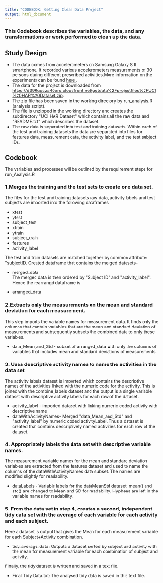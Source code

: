 ```yaml
---
title: "CODEBOOK: Getting Clean Data Project"
output: html_document
---
```


### This Codebook describes the variables, the data, and any transformations or work performed to clean up the data.


## Study Design 

+ The data comes from accelerometers on Samsung Galaxy S II smartphone. It recorded various accelerometers measurements of 30 persons during different prescribed activities.More information on the experiments can be found <a href = https://archive.ics.uci.edu/ml/datasets/Human+Activity+Recognition+Using+Smartphones> here </a>.
+ The data for the project is downloaded from  https://d396qusza40orc.cloudfront.net/getdata%2Fprojectfiles%2FUCI%20HAR%20Dataset.zip.
+ The zip file has been saven in the working directory by run_analysis.R (analysis script).
+ The file is unzipped in the working directory and creates the subdirectory "UCI HAR Dataset" which contains all the raw data and "README.txt" which describes the dataset.
+ The raw data is separated into test and training datasets. Within each of the test and training datasets the data are separated into files for features data, measurement data, the activity label, and the test subject IDs. 
 
## Codebook
The variables and processes will be outlined by the requirement steps for run_Analysis.R

### 1.Merges the training and the test sets to create one data set.

The files for the test and training datasets raw data, activity labels and test subjects are imported into the following dataframes <ul>
<li> xtest </li>   
<li> ytest </li>
<li> subject_test</li> 
<li> xtrain </li>
<li> ytrain </li>
<li>subject_train </li>
<li> features </li>
<li>activity_label</li>
</ul>

The test and train datasets are matched together by common attribute: "subjectID. Created dataframe that contains the merged datasets-

+  merged_data   
The merged data is then ordered by "Subject ID" and "activity_label". Hence the rearrangd dataframe is

+  arranged_data     


### 2.Extracts only the measurements on the mean and standard deviation for each measurement.

This step imports the variable names for measurement data. It finds only the columns that contain variables that are the mean and standard deviation of measurements and subsequently subsets the combined data to only these variables.

+ data_Mean_and_Std - subset of arranged_data with only the columns of variables that includes mean and standard deviations of measurements 


### 3. Uses descriptive activity names to name the activities in the data set

The activity labels dataset is imported which contains the descriptive names of the activities linked with the numeric code for the activity. This is joined with the combine_labels dataset and the output is a single variable dataset with descriptive activity labels for each row of the dataset.

+ activity_label - imported dataset with linking numeric coded activity with descriptive name 
+ dataWithActivityNames- Merged "data_Mean_and_Std" and "activity_label" by numeric coded activityLabel. Thus a dataset is created that contains  descriptively named activities for each row of the dataset.  

### 4. Appropriately labels the data set with descriptive variable names.

The measurement variable names for the mean and standard deviation variables are extracted from the features dataset and used to name the columns of the dataWithActivityNames data subset. The names are modified slightly for readability. 
+ dataLabels - Variable labels for the dataMeanStd dataset. mean() and std() are changed to Mean and SD for readability. Hyphens are left in the variable names for readability.  


### 5. From the data set in step 4, creates a second, independent tidy data set with the average of each variable for each activity and each subject.

Here a dataset is output that gives the Mean for each measurement variable for each Subject+Activity combination. 

+ tidy_average_data: Outputs a dataset sorted by subject and activity with the mean for measurement variable for each combination of subject and activity. 

Finally, the tidy dataset is written and saved in a text file.
+ Final Tidy Data.txt: The analysed tidy data is saved in this text file.  





